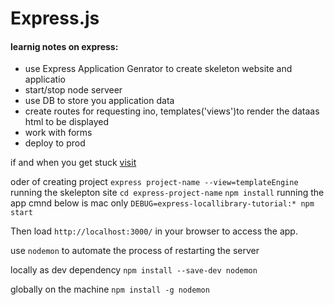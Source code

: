 # Express.js

#### learnig notes on express:

- use Express Application Genrator to create skeleton website and applicatio
- start/stop node serveer
- use DB to store you application data
- create routes for requesting ino, templates('views')to render the dataas html to be displayed 
- work with forms
- deploy to prod

if and when you get stuck [visit](https://github.com/mdn/express-locallibrary-tutorial)


oder of creating project
`express project-name --view=templateEngine`
running the skelepton site
`cd express-project-name`
`npm install`
running the app
cmnd below is mac only
`DEBUG=express-locallibrary-tutorial:* npm start`

Then load `http://localhost:3000/` in your browser to access the app.

use `nodemon` to automate the process of restarting the server

locally as dev dependency 
`npm install --save-dev nodemon`

globally on the machine
`npm install -g nodemon`

